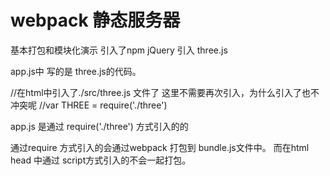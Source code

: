 # webpack 静态服务器

基本打包和模块化演示
引入了npm jQuery
引入 three.js 

app.js中 写的是 three.js的代码。 
<script src="./src/three.js"></script>
//在html中引入了./src/three.js 文件了 这里不需要再次引入，为什么引入了也不冲突呢
//var THREE = require('./three') 

app.js 是通过 require('./three') 方式引入的的 

通过require 方式引入的会通过webpack 打包到 bundle.js文件中。
而在html head 中通过 script方式引入的不会一起打包。